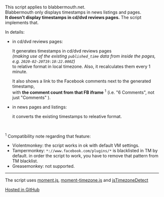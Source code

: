 This script applies to blabbermouth.net.  
Blabbermouth only displays timestamps in news listings and pages.  
**It doesn't display timestamps in cd/dvd reviews pages.** The script implements that.

In details: 

- in cd/dvd reviews pages:  

  It generates timestamps in cd/dvd reviews pages  
  *(making use of the existing `published_time` data from inside the pages, e.g. `2020-02-20T19:10:22.000Z`)*  
to relative format in local timezone. Also, it recalculates them every 1 minute.

  It also shows a link to the Facebook comments next to the generated timestamp,  
with **the comment count from that FB iframe** <sup>1</sup> (i.e. "6 Comments", not just "Comments" ).  

- in news pages and listings:  

  it converts the existing timestamps to releative format.

&nbsp;

<sup>1</sup> 
Compatibility note regarding that feature:

- Violentmonkey: the script works in ok with default VM settings.  
- Tampermonkey: `*://www.facebook.com/plugins/*` is blacklisted in TM by default. in order the script to work, you have to remove that pattern from TM blacklist.  
- Greasemonkey: not supported.

---

The script uses [moment.js](http://momentjs.com/), [moment-timezone.js](http://momentjs.com/timezone/) and [jsTimezoneDetect](https://bitbucket.org/pellepim/jstimezonedetect) 

[Hosted in GitHub](https://github.com/darkred/Userscripts)
